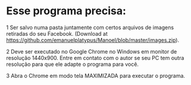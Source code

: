# Esse programa precisa:


1 Ser salvo numa pasta juntamente com certos arquivos de imagens retiradas do seu Facebook. (Download at https://github.com/emanuelplatypus/Manoel/blob/master/images.zip).


2 Deve ser executado no Google Chrome no Windows em monitor de resolução 1440x900. Entre em contato com o autor se seu PC tem outra resolução para que ele adapte o programa para você.


3 Abra o Chrome em modo tela MAXIMIZADA para executar o programa.
